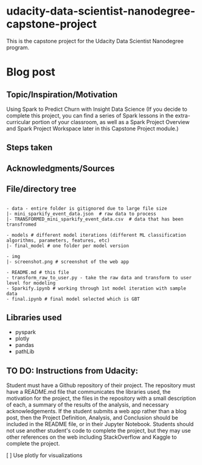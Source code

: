 # udacity-data-scientist-nanodegree-capstone-project
This is the capstone project for the Udacity Data Scientist Nanodegree program.

# Blog post



## Topic/Inspiration/Motivation

Using Spark to Predict Churn with Insight Data Science 
(If you decide to complete this project, you can find a series of Spark lessons in the extra-curricular portion of your classroom, as well as a Spark Project Overview and Spark Project Workspace later in this Capstone Project module.)

## Steps taken

## Acknowledgments/Sources

## File/directory tree

```

- data - entire folder is gitignored due to large file size
|- mini_sparkify_event_data.json  # raw data to process
|- TRANSFORMED_mini_sparkify_event_data.csv  # data that has been transfromed

- models # different model iterations (different ML classification algorithms, parameters, features, etc)
|- final_model # one folder per model version

- img
|- screenshot.png # screenshot of the web app

- README.md # this file
- transform_raw_to_user.py - take the raw data and transform to user level for modeling
- Sparkify.ipynb # working through 1st model iteration with sample data
- final.ipynb # final model selected which is GBT

```
## Libraries used

* pyspark
* plotly
* pandas
* pathLib

## TO DO: Instructions from Udacity:

Student must have a Github repository of their project. The repository must have a README.md file that communicates the libraries used, the motivation for the project, the files in the repository with a small description of each, a summary of the results of the analysis, and necessary acknowledgements. If the student submits a web app rather than a blog post, then the Project Definition, Analysis, and Conclusion should be included in the README file, or in their Jupyter Notebook. Students should not use another student's code to complete the project, but they may use other references on the web including StackOverflow and Kaggle to complete the project.

[ ] Use plotly for visualizations



